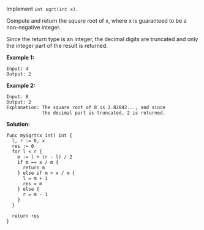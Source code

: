 Implement `int sqrt(int x)`.

Compute and return the square root of x, where x is guaranteed to be a non-negative integer.

Since the return type is an integer, the decimal digits are truncated and only the integer part of the result is returned.

**Example 1:**

```
Input: 4
Output: 2
```

**Example 2:**

```
Input: 8
Output: 2
Explanation: The square root of 8 is 2.82842..., and since 
             the decimal part is truncated, 2 is returned.
```

**Solution:**

```golang
func mySqrt(x int) int {
  l, r := 0, x
  res := 0
  for l < r {
    m := l + (r - l) / 2
    if m == x / m {
      return m
    } else if m < x / m {
      l = m + 1
      res = m
    } else {
      r = m - 1
    }
  }

  return res
}
```
